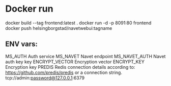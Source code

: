 # Docker run
docker build --tag frontend:latest .
docker run -d -p 8091:80 frontend
docker push helsingborgstad/navetwebui:tagname

## ENV vars: 
MS_AUTH        Auth service
MS_NAVET       Navet endpoint
MS_NAVET_AUTH  Navet auth key key
ENCRYPT_VECTOR Encryption vector
ENCRYPT_KEY    Encryption key
PREDIS         Redis connection details according to: https://github.com/predis/predis or a connection string. tcp://admin:password@127.0.0.1:6379